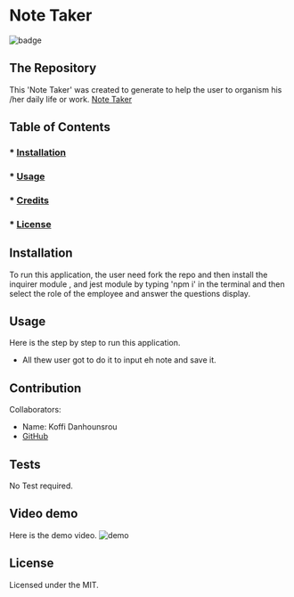 
  # Note Taker
  ![badge](https://img.shields.io/badge/License-MIT-brightgreen)
 ## The Repository
 This 'Note Taker' was created to generate to help the user to organism his /her daily life or work. [Note Taker](https://limitless-hamlet-20887.herokuapp.com/)

   ## Table of Contents
   ### * [Installation](#installation)
   ### * [Usage](#usage)
   ### * [Credits](#credits)
   ### * [License](#license)
 
 ## Installation
 To run this application, the user need fork the repo and then install the inquirer module , and jest module by typing 'npm i' in the terminal and then select the role of the employee and answer the questions display.
 ## Usage
 Here is the step by step to run this application.

 * All thew user got to do it to input eh note and save it.
 
 

 ## Contribution
 Collaborators: 
 * Name: Koffi Danhounsrou
 * [GitHub](https://github.com/Koffidanh)

 ## Tests
  No Test required. 
## Video demo
Here is the demo video.
![demo](https://github.com/Koffidanh/note-taker/blob/main/assets/images/demo.gif)
 ## License
 Licensed under the MIT.
  
